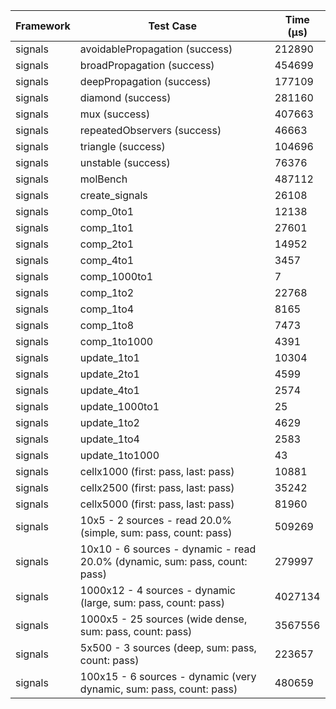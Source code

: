 | Framework | Test Case | Time (μs) |
| --- | --- | --- |
| signals | avoidablePropagation (success) | 212890 |
| signals | broadPropagation (success) | 454699 |
| signals | deepPropagation (success) | 177109 |
| signals | diamond (success) | 281160 |
| signals | mux (success) | 407663 |
| signals | repeatedObservers (success) | 46663 |
| signals | triangle (success) | 104696 |
| signals | unstable (success) | 76376 |
| signals | molBench | 487112 |
| signals | create_signals | 26108 |
| signals | comp_0to1 | 12138 |
| signals | comp_1to1 | 27601 |
| signals | comp_2to1 | 14952 |
| signals | comp_4to1 | 3457 |
| signals | comp_1000to1 | 7 |
| signals | comp_1to2 | 22768 |
| signals | comp_1to4 | 8165 |
| signals | comp_1to8 | 7473 |
| signals | comp_1to1000 | 4391 |
| signals | update_1to1 | 10304 |
| signals | update_2to1 | 4599 |
| signals | update_4to1 | 2574 |
| signals | update_1000to1 | 25 |
| signals | update_1to2 | 4629 |
| signals | update_1to4 | 2583 |
| signals | update_1to1000 | 43 |
| signals | cellx1000 (first: pass, last: pass) | 10881 |
| signals | cellx2500 (first: pass, last: pass) | 35242 |
| signals | cellx5000 (first: pass, last: pass) | 81960 |
| signals | 10x5 - 2 sources - read 20.0% (simple, sum: pass, count: pass) | 509269 |
| signals | 10x10 - 6 sources - dynamic - read 20.0% (dynamic, sum: pass, count: pass) | 279997 |
| signals | 1000x12 - 4 sources - dynamic (large, sum: pass, count: pass) | 4027134 |
| signals | 1000x5 - 25 sources (wide dense, sum: pass, count: pass) | 3567556 |
| signals | 5x500 - 3 sources (deep, sum: pass, count: pass) | 223657 |
| signals | 100x15 - 6 sources - dynamic (very dynamic, sum: pass, count: pass) | 480659 |
